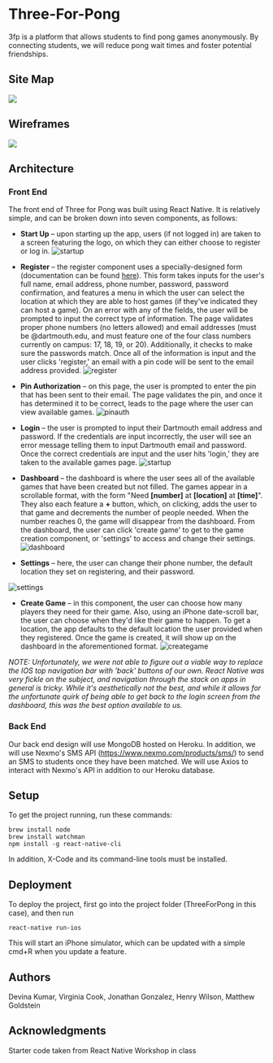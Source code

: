 # Three-For-Pong

3fp is a platform that allows students to find pong games anonymously. By connecting students, we will reduce pong wait times and foster potential friendships.

## Site Map

![](./images/site_map.png)

## Wireframes

![](./images/wireframes.png)

## Architecture

### Front End

The front end of Three for Pong was built using React Native. It is relatively simple, and can be broken down into seven components, as follows:

- **Start Up** – upon starting up the app, users (if not logged in) are taken to a screen featuring the logo, on which they can either choose to register or log in.
![startup](./images/readmestartup.png)


- **Register** – the register component uses a specially-designed form (documentation can be found [here](https://github.com/gcanti/tcomb-form)). This form takes inputs for the user's full name, email address, phone number, password, password confirmation, and features a menu in which the user can select the location at which they are able to host games (if they've indicated they can host a game). On an error with any of the fields, the user will be prompted to input the correct type of information. The page validates proper phone numbers (no letters allowed) and email addresses (must be @dartmouth.edu, and must feature one of the four class numbers currently on campus: 17, 18, 19, or 20). Additionally, it checks to make sure the passwords match. Once all of the information is input and the user clicks 'register,' an email with a pin code will be sent to the email address provided.
![register](./images/readmeregister.png)


- **Pin Authorization** – on this page, the user is prompted to enter the pin that has been sent to their email. The page validates the pin, and once it has determined it to be correct, leads to the page where the user can view available games.
![pinauth](./images/readmepinauth.png)


- **Login** – the user is prompted to input their Dartmouth email address and password. If the credentials are input incorrectly, the user will see an error message telling them to input Dartmouth email and password. Once the correct credentials are input and the user hits 'login,' they are taken to the available games page.
![startup](./images/readmelogin.png)


- **Dashboard** – the dashboard is where the user sees all of the available games that have been created but not filled. The games appear in a scrollable format, with the form "Need **[number]** at **[location]** at **[time]**". They also each feature a **+** button, which, on clicking, adds the user to that game and decrements the number of people needed. When the number reaches 0, the game will disappear from the dashboard. From the dashboard, the user can click 'create game' to get to the game creation component, or 'settings' to access and change their settings.
![dashboard](./images/readmedashboard.png)


- **Settings** – here, the user can change their phone number, the default location they set on registering, and their password.

![settings](./images/readmesettings.png)


- **Create Game** – in this component, the user can choose how many players they need for their game. Also, using an iPhone date-scroll bar, the user can choose when they'd like their game to happen. To get a location, the app defaults to the default location the user provided when they registered. Once the game is created, it will show up on the dashboard in the aforementioned format.
![creategame](./images/readmecreategame.png)

*NOTE: Unfortunately, we were not able to figure out a viable way to replace the IOS top navigation bar with 'back' buttons of our own. React Native was very fickle on the subject, and navigation through the stack on apps in general is tricky. While it's aesthetically not the best, and while it allows for the unfortunate quirk of being able to get back to the login screen from the dashboard, this was the best option available to us.*

### Back End

Our back end design will use MongoDB hosted on Heroku.
In addition, we will use Nexmo's SMS API (https://www.nexmo.com/products/sms/) to send an SMS to students once they have been matched. We will use Axios to interact with Nexmo's API in addition to our Heroku database.

## Setup

To get the project running, run these commands:

```
brew install node
brew install watchman
npm install -g react-native-cli
```
In addition, X-Code and its command-line tools must be installed.

## Deployment

To deploy the project, first go into the project folder (ThreeForPong in this case), and then run
```
react-native run-ios
```

This will start an iPhone simulator, which can be updated with a simple cmd+R when you update a feature.


## Authors

Devina Kumar, Virginia Cook, Jonathan Gonzalez, Henry Wilson, Matthew Goldstein

## Acknowledgments
Starter code taken from React Native Workshop in class
